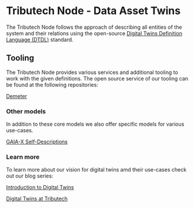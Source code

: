 # Tributech Node - Data Asset Twins

The Tributech Node follows the approach of describing all entities of the system and their relations using the open-source [Digital Twins Definition Language (DTDL)](https://github.com/Azure/opendigitaltwins-dtdl/blob/master/DTDL/v2/dtdlv2.md) standard.

## Tooling

The Tributech Node provides various services and additional tooling to work with the given definitions. The open source service of our tooling can be found at the following repositories:

[Demeter](https://github.com/tributech-solutions/tributech-demeter)


### Other models

In addition to these core models we also offer specific models for various use-cases.

[GAIA-X Self-Descriptions](https://github.com/tributech-solutions/gaia-x-self-descriptions)


### Learn more

To learn more about our vision for digital twins amd their use-cases check out our blog series:

[Introduction to Digital Twins](https://www.tributech.io/blog/introduction-digital-twins)

[Digital Twins at Tributech](https://www.tributech.io/blog/digital-twins-at-tributech)